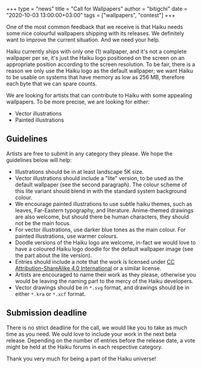 +++
type = "news"
title = "Call for Wallpapers"
author = "bitigchi"
date = "2020-10-03 13:00:00+03:00"
tags = ["wallpapers", "contest"]
+++

One of the most common feedback that we receive is that Haiku needs some nice colourful wallpapers shipping with its releases. We definitely want to improve the current situation. And we need your help.

Haiku currently ships with only one (1) wallpaper, and it's not a complete wallpaper per se, it's just the Haiku logo positioned on the screen on an appropriate position according to the screen resolution. To be fair, there is a reason we only use the Haiku logo as the default wallpaper; we want Haiku to be usable on systems that have memory as low as 256 MB, therefore each byte that we can spare counts.

We are looking for artists that can contribute to Haiku with some appealing wallpapers. To be more precise, we are looking for either:

- Vector illustrations
- Painted illustrations

## Guidelines

Artists are free to submit in any category they please. We hope the guidelines below will help:

- Illustrations should be in at least landscape 5K size.
- Vector illustrations should include a "lite" version, to be used as the default wallpaper (see the second paragraph). The colour scheme of this lite variant should blend in with the standard system background colour.
- We encourage painted illustrations to use subtle haiku themes, such as leaves, Far-Eastern typography, and literature. Anime-themed drawings are also welcome, but should there be human characters, they should not be the main focus.
- For vector illustrations, use darker blue tones as the main colour. For painted illustrations, use warmer colours.
- Doodle versions of the Haiku logo are welcome, in-fact we would love to have a coloured Haiku logo doodle for the default wallpaper image (see the part about the lite version).
- Entries should include a note that the work is licensed under [CC Attribution-ShareAlike 4.0 International](https://creativecommons.org/licenses/by-sa/4.0/) or a similar license.
- Artists are encouraged to name their work as they please, otherwise you would be leaving the naming part to the mercy of the Haiku developers.
- Vector drawings should be in `*.svg` format, and drawings should be in either `*.kra` or `*.xcf` format.

## Submission deadline

There is no strict deadline for the call, we would like you to take as much time as you need. We ould love to include your work in the next beta release. Depending on the number of entries before the release date, a vote might be held at the Haiku forums in each respective category.

Thank you very much for being a part of the Haiku universe!
